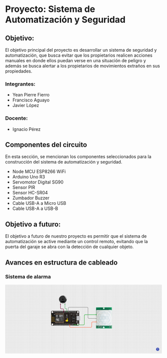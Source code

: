 <h1>Proyecto: Sistema de Automatización y Seguridad</h1>
<h2>Objetivo:</h2>
<p>El objetivo principal del proyecto es desarrollar un sistema de seguridad y automatización, que busca evitar que los propietarios realicen acciones manuales en donde ellos puedan verse en una situación de peligro y además se busca alertar a los propietarios de movimientos extraños en sus propiedades.</p>
<h3>Integrantes:</h3>
<ul>
  <li>Yean Pierre Fierro</li>
  <li>Francisco Aguayo</li>
  <li>Javier López</li>
</ul>
<h3>Docente:</h3>
<ul>
  <li>Ignacio Pérez</li>
</ul>
<h2>Componentes del circuito</h2>
<p>En esta sección, se mencionan los componentes seleccionados para la construcción del sistema de automatización y seguridad.</p>
<ul>
  <li>Node MCU ESP8266 WiFi</li>
  <li>Arduino Uno R3</li>
  <li>Servomotor Digital SG90</li>
  <li>Sensor PIR</li>
  <li>Sensor HC-SR04</li>
  <li>Zumbador Buzzer</li>
  <li>Cable USB-A a Micro USB</li>
  <li>Cable USB-A a USB-B</li>
</ul>
<h2>Objetivo a futuro:</h2>
<p>El objetivo a futuro de nuestro proyecto es permitir que el sistema de automatización se active mediante un control remoto, evitando que la puerta del garaje se abra con la detección de cualquier objeto.</p>
<h2>Avances en estructura de cableado</h2>
<h3>Sistema de alarma</h3>
<img src="Photos/Sistema de Alarma/Alarma.png" alt="Imagen del circuito de alarma" title="Sistema de alarma"></img>
